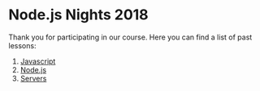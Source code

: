 # Node.js Nights 2018

Thank you for participating in our course. Here you can find a list of past lessons:

1. [Javascript](https://github.com/strvcom/nodejs-nights-2018/tree/master/lectures/01-javascript)
1. [Node.js](https://github.com/strvcom/nodejs-nights-2018/tree/master/lectures/02-nodejs)
1. [Servers](https://github.com/strvcom/nodejs-nights-2018/tree/master/lectures/03-servers)
